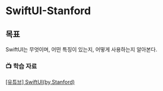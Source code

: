 # SwiftUI-Stanford

## 목표
SwiftUI는 무엇이며, 어떤 특징이 있는지, 어떻게 사용하는지 알아본다.

### 📺 학습 자료
[[유튜브] SwiftUI(by,Stanford)](https://www.youtube.com/watch?v=bqu6BquVi2M)